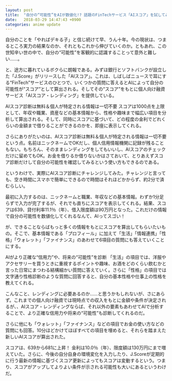```yaml
---
layout: post
title:  "自分の“可能性”をAIが数値化!? 話題のFinTechサービス「AIスコア」を試してみた"
date:   2018-03-29 14:47:43 +0900
categories: anime update
---
```

自分のことを「やればデキる子」と信じ続けて早、うん十年。今の現状は、つまるところ実力の結果なのか、それともこれから伸びていくのか。ともあれ、この世知辛い世の中で、自分の“可能性”を客観的に認識することって意外と難しい……。

と、途方に暮れているボクらに朗報である。みずほ銀行とソフトバンクが設立した「J.Score」がリリースした「AIスコア」。これは、しばしばニュースで耳にする“FinTech”サービスのひとつで、いくつかの質問に答えるとAIによって自分の可能性が“スコア”として算出される。そしてその“スコア”をもとに個人向け融資サービス「AIスコア・レンディング」を提供している。

AIスコア診断は無料＆個人が特定される情報は一切不要
スコアは1000点を上限として、年収や職業、資産などの基本情報から、性格や趣味まで幅広い項目を分析して算出される。そして、同時にスコアに基づいて、どの程度の金利でどれくらいの金額まで借りることができるのかを、即座に表示してくれる。

さらにありがたいのは、AIスコア診断は無料＆個人が特定される情報は一切不要という点。名前はニックネームでOKだし、個人信用情報機関に記録が残ることもない。もちろん、そのままレンディングをしてもいいし、AIスコアのチェックだけに留めてもOK。お金を借りるか借りないかはさておいて、とりあえずスコア診断だけして自分の可能性を確認してみるという使い方もできるのである。

というわけで、実際にAIスコア診断にチャレンジしてみた。チャレンジと言っても、空き時間にスマホで簡単にできるので時間はそれほどかからず、約2分で済むらしい。

最初に入力するのは、ニックネームと職業、年収などの基本情報。わずか1分足らずで入力が完了するが、それでも直ちにスコアを表示してくれる。結果、スコアは639、貸付利率11.1％（年）、借入限度額は90万円となった。これだけの情報で自分の可能性を数値化してくれるなんて、AIってスゴい！

が、できることならばもっと多くの情報をもとにスコアを算出してもらいたいもの。そこで、基本情報である「プロフィール」に加えて「生活」「情報連携」「性格」「ウォレット」「ファイナンス」のあわせて6項目の質問にも答えていくことにする。

AIがより正確な“信用力”や、将来の“可能性”を診断
「生活」の項目では、洋服やアクセサリーを買うときに重視するポイントや趣味、お酒をどのくらい飲むかと言った日常にまつわる結構細かい質問に答えていく。さらに「性格」の項目では文字通り性格診断のような質問に回答すると、自分の基本性格や仕事上の性格を教えてくれる。

こんなこと、レンディングに必要あるのか……と思うかもしれないが、さにあらず。これまでの個人向け融資では現時点での収入をもとに金額や条件が決定されるが、、AIスコア・レンディングならば、それ以外の要素もあわせてAIで分析することで、より正確な信用力や将来の“可能性”も診断してくれるのだ。

さらに他にも「ウォレット」「ファイナンス」などの項目でお金の使い方などの質問にも回答。10分ほどかけてほぼすべての項目を埋めると、それらを踏まえた新しいAIスコアが算出された。

スコアは、639から681に上昇！ 金利は10.0％（年）、限度額は130万円にまで増えていた。さらに、今後の自分自身の環境変化を入力したり、J.Scoreが定期的に行う最新の情報に基づくスコア更新によってもスコアは変動するという。つまり、スコアがアップしてよりよい条件が示される可能性も大いにあるというわけだ。